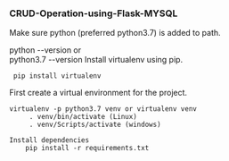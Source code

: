 ### CRUD-Operation-using-Flask-MYSQL

Make sure python (preferred python3.7) is added to path.

python --version
    or		
python3.7 --version
Install virtualenv using pip.

     pip install virtualenv 
First create a virtual environment for the project.


```
virtualenv -p python3.7 venv or virtualenv venv
     . venv/bin/activate (Linux)
     . venv/Scripts/activate (windows)
     
Install dependencies
    pip install -r requirements.txt
